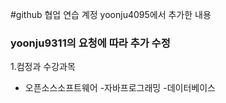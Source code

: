#github 협업 연습
 계정 yoonju4095에서 추가한 내용
### yoonju9311의 요청에 따라 추가 수정
1.컴정과 수강과목
- 오픈소스소프트웨어
-자바프로그래밍
-데이터베이스
